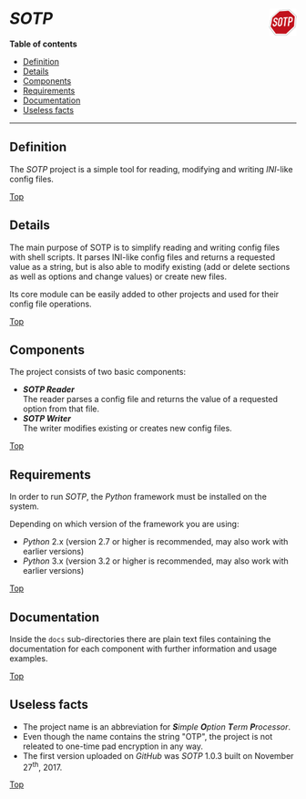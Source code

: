 # *SOTP* <img src="sotp.png" alt="SOTP logo" height="48px" width="48px" align="right"/>

**Table of contents**
*   [Definition](#definition)
*   [Details](#details)
*   [Components](#components)
*   [Requirements](#requirements)
*   [Documentation](#documentation)
*   [Useless facts](#useless-facts)

----

## Definition

The *SOTP* project is a simple tool for reading, modifying and writing *INI*-like config files.

[Top](#)

## Details

The main purpose of SOTP is to simplify reading and writing config files with shell scripts. It parses INI-like config files and returns a requested value as a string, but is also able to modify existing (add or delete sections as well as options and change values) or create new files.

Its core module can be easily added to other projects and used for their config file operations.

[Top](#)

## Components

The project consists of two basic components:

*   ***SOTP Reader***<br>The reader parses a config file and returns the value of a requested option from that file.
*   ***SOTP Writer***<br>The writer modifies existing or creates new config files.

[Top](#)

## Requirements

In order to run *SOTP*, the *Python* framework must be installed on the system.

Depending on which version of the framework you are using:

*   *Python* 2.x (version 2.7 or higher is recommended, may also work with earlier versions)
*   *Python* 3.x (version 3.2 or higher is recommended, may also work with earlier versions)

[Top](#)

## Documentation

Inside the `docs` sub-directories there are plain text files containing the documentation for each component with further information and usage examples.

[Top](#)

## Useless facts

*   The project name is an abbreviation for ***S****imple* ***O****ption* ***T**erm* ***P**rocessor*.
*   Even though the name contains the string "OTP", the project is not releated to one-time pad encryption in any way.
*   The first version uploaded on *GitHub* was *SOTP* 1.0.3 built on November 27<sup>th</sup>, 2017.

[Top](#)
